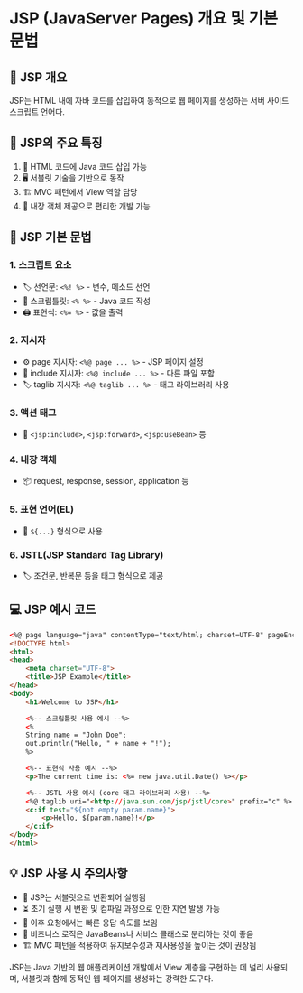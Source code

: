 # JSP (JavaServer Pages) 개요 및 기본 문법
## 📌 JSP 개요

JSP는 HTML 내에 자바 코드를 삽입하여 동적으로 웹 페이지를 생성하는 서버 사이드 스크립트 언어다.

## 🌟 JSP의 주요 특징

1. 📝 HTML 코드에 Java 코드 삽입 가능
2. 🖥️ 서블릿 기술을 기반으로 동작
3. 🏗️ MVC 패턴에서 View 역할 담당
4. 🧰 내장 객체 제공으로 편리한 개발 가능

## 🔧 JSP 기본 문법

### 1. 스크립트 요소

- 🏷️ 선언문: `<%! %>` - 변수, 메소드 선언
- 📜 스크립틀릿: `<% %>` - Java 코드 작성
- 🖨️ 표현식: `<%= %>` - 값을 출력

### 2. 지시자

- ⚙️ page 지시자: `<%@ page ... %>` - JSP 페이지 설정
- 📎 include 지시자: `<%@ include ... %>` - 다른 파일 포함
- 🏷️ taglib 지시자: `<%@ taglib ... %>` - 태그 라이브러리 사용

### 3. 액션 태그

- 🔗 `<jsp:include>`, `<jsp:forward>`, `<jsp:useBean>` 등

### 4. 내장 객체

- 📦 request, response, session, application 등

### 5. 표현 언어(EL)

- 💬 `${...}` 형식으로 사용

### 6. JSTL(JSP Standard Tag Library)

- 🏷️ 조건문, 반복문 등을 태그 형식으로 제공

## 💻 JSP 예시 코드

```html
<%@ page language="java" contentType="text/html; charset=UTF-8" pageEncoding="UTF-8"%>
<!DOCTYPE html>
<html>
<head>
    <meta charset="UTF-8">
    <title>JSP Example</title>
</head>
<body>
    <h1>Welcome to JSP</h1>

    <%-- 스크립틀릿 사용 예시 --%>
    <%
    String name = "John Doe";
    out.println("Hello, " + name + "!");
    %>

    <%-- 표현식 사용 예시 --%>
    <p>The current time is: <%= new java.util.Date() %></p>

    <%-- JSTL 사용 예시 (core 태그 라이브러리 사용) --%>
    <%@ taglib uri="<http://java.sun.com/jsp/jstl/core>" prefix="c" %>
    <c:if test="${not empty param.name}">
        <p>Hello, ${param.name}!</p>
    </c:if>
</body>
</html>
```

## 💡 JSP 사용 시 주의사항

- 🔄 JSP는 서블릿으로 변환되어 실행됨
- ⏳ 초기 실행 시 변환 및 컴파일 과정으로 인한 지연 발생 가능
- 🚀 이후 요청에서는 빠른 응답 속도를 보임
- 🔧 비즈니스 로직은 JavaBeans나 서비스 클래스로 분리하는 것이 좋음
- 🏗️ MVC 패턴을 적용하여 유지보수성과 재사용성을 높이는 것이 권장됨

JSP는 Java 기반의 웹 애플리케이션 개발에서 View 계층을 구현하는 데 널리 사용되며, 서블릿과 함께 동적인 웹 페이지를 생성하는 강력한 도구다.